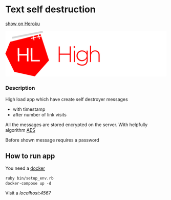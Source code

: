 # Text self destruction
[show on Heroku](https://shrouded-fjord-28356.herokuapp.com/)

![](public/images/high_load.png)

### Description

High load app which have create self destroyer messages
* with timestamp
* after number of link visits

All the messages are stored encrypted on the server. With helpfully algorithm
[AES](https://ru.wikipedia.org/wiki/Advanced_Encryption_Standard)

Before shown message requires a password

## How to run app

You need a [docker](https://www.docker.com/)  

```
ruby bin/setup_env.rb  
docker-compose up -d
```

Visit a *localhost:4567*
